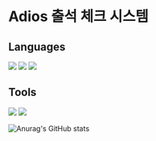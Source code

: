 # Adios 출석 체크 시스템

## Languages

<img src="https://img.shields.io/badge/Python-3776AB?style=flat-square&logo=Python&logoColor=FFFFFF"/> <img src="https://img.shields.io/badge/MySQL-F2F2F2?style=flat-square&logo=MySQL&logoColor=4479A1"/> <img src="https://img.shields.io/badge/DJango-F2F2F2?style=flat-square&logo=DJango&logoColor=092E20"/>

## Tools

<img src="https://img.shields.io/badge/Git-F05032?style=flat-square&logo=git&logoColor=FFFFFF"/> <img src="https://img.shields.io/badge/intellij idea-000000?style=flat-square&logo=intellijidea&logoColor=FFFFFF"/>

![Anurag's GitHub stats](https://github-readme-stats.vercel.app/api?username=y2chan&show_icons=true&theme=dark)
